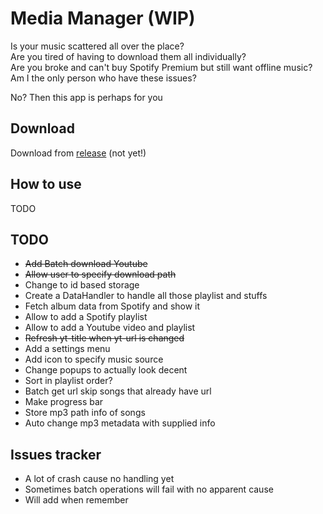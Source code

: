 # Media Manager (WIP)
Is your music scattered all over the place? \
Are you tired of having to download them all individually? \
Are you broke and can't buy Spotify Premium but still want offline music? \
Am I the only person who have these issues?

No? Then this app is perhaps for you 

## Download
Download from [release](https://github.com/letiendat198/MediaManager/releases) (not yet!)

## How to use
TODO

## TODO
- ~~Add Batch download Youtube~~
- ~~Allow user to specify download path~~
- Change to id based storage
- Create a DataHandler to handle all those playlist and stuffs
- Fetch album data from Spotify and show it
- Allow to add a Spotify playlist
- Allow to add a Youtube video and playlist
- ~~Refresh yt-title when yt-url is changed~~
- Add a settings menu
- Add icon to specify music source
- Change popups to actually look decent
- Sort in playlist order?
- Batch get url skip songs that already have url
- Make progress bar
- Store mp3 path info of songs 
- Auto change mp3 metadata with supplied info

## Issues tracker
- A lot of crash cause no handling yet
- Sometimes batch operations will fail with no apparent cause
- Will add when remember
